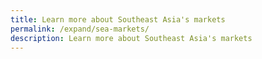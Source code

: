```yaml
---
title: Learn more about Southeast Asia's markets
permalink: /expand/sea-markets/
description: Learn more about Southeast Asia's markets
---
```

